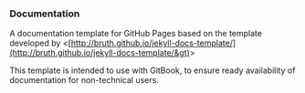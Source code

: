 ### Documentation

A documentation template for GitHub Pages based on the template developed by &lt;[http://bruth.github.io/jekyll-docs-template/](http://bruth.github.io/jekyll-docs-template/&gt)&gt;

This template is intended to use with GitBook, to ensure ready availability of documentation for non-technical users.





